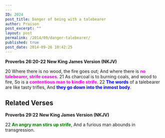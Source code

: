 ```yaml
---
---
ID: 2024
post_title: Danger of being with a talebearer
author: Praison
post_excerpt: ""
layout: post
permalink: /2014/09/danger-talebearer/
published: true
post_date: 2014-09-26 10:42:25
---
```

<strong>Proverbs 26:20-22</strong>
<strong> New King James Version (NKJV)</strong>

20 Where there is no wood, the fire goes out;
And where there is <span style="color: #ff00ff;"><strong>no talebearer, strife ceases</strong></span>.
21 As charcoal is to burning coals, and wood to fire,
So is a <span style="color: #ff00ff;"><strong>contentious man to kindle strife</strong></span>.
22 <span style="color: #0000ff;"><strong>The words</strong></span> of a talebearer are like tasty trifles,
And <span style="color: #0000ff;"><strong>they go down into the inmost body</strong></span>.
<h2>Related Verses</h2>
<strong>Proverbs 29:22</strong>
<strong> New King James Version (NKJV)</strong>

22 <span style="color: #008000;"><strong>An angry man stirs up strife</strong></span>,
And a furious man abounds in transgression.